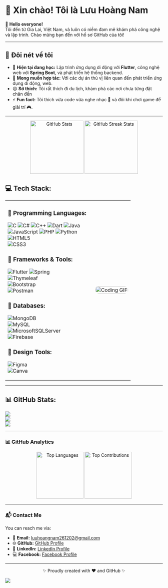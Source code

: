 
# 🌟 **Xin chào! Tôi là Lưu Hoàng Nam**  

👋 **Hello everyone!**  
Tôi đến từ Gia Lai, Việt Nam, và luôn có niềm đam mê khám phá công nghệ và lập trình. Chào mừng bạn đến với hồ sơ GitHub của tôi!  

---

## 👀 **Đôi nét về tôi**

- 🌱 **Hiện tại đang học:** Lập trình ứng dụng di động với **Flutter**, công nghệ web với **Spring Boot**, và phát triển hệ thống backend.  
- 💼 **Mong muốn hợp tác:** Với các dự án thú vị liên quan đến phát triển ứng dụng di động, web.  
- 😄 **Sở thích:**  Tôi rất thích đi du lịch, khám phá các nơi chưa từng đặt chân đến
- ⚡ **Fun fact:** Tôi thích vừa code vừa nghe nhạc 🎵 và đôi khi chơi game để giải trí 🎮.  
 

---
<p align="center">
    <img src="https://github-readme-stats.vercel.app/api?username=lhnam2002&show_icons=true&theme=radical&hide_border=true&count_private=true" alt="GitHub Stats" height="170" />
    <img src="https://github-readme-streak-stats.herokuapp.com?user=lhnam2002&theme=radical&hide_border=true" alt="GitHub Streak Stats" height="170" />
</p>

## 💻 Tech Stack:

<table>
<tr>
<td style="width: 70%;">

### 🔹 Programming Languages:
![C](https://img.shields.io/badge/c-%2300599C.svg?style=flat&logo=c&logoColor=white) 
![C#](https://img.shields.io/badge/c%23-%23239120.svg?style=flat&logo=csharp&logoColor=white) 
![C++](https://img.shields.io/badge/c++-%2300599C.svg?style=flat&logo=c%2B%2B&logoColor=white) 
![Dart](https://img.shields.io/badge/dart-%230175C2.svg?style=flat&logo=dart&logoColor=white) 
![Java](https://img.shields.io/badge/java-%23ED8B00.svg?style=flat&logo=openjdk&logoColor=white)  
![JavaScript](https://img.shields.io/badge/javascript-%23323330.svg?style=flat&logo=javascript&logoColor=%23F7DF1E) 
![PHP](https://img.shields.io/badge/php-%23777BB4.svg?style=flat&logo=php&logoColor=white) 
![Python](https://img.shields.io/badge/python-3670A0?style=flat&logo=python&logoColor=ffdd54)  
![HTML5](https://img.shields.io/badge/html5-%23E34F26.svg?style=flat&logo=html5&logoColor=white)  
![CSS3](https://img.shields.io/badge/css3-%231572B6.svg?style=flat&logo=css3&logoColor=white)  

### 🔹 Frameworks & Tools:
![Flutter](https://img.shields.io/badge/Flutter-%2302569B.svg?style=flat&logo=Flutter&logoColor=white) 
![Spring](https://img.shields.io/badge/spring-%236DB33F.svg?style=flat&logo=spring&logoColor=white)  
![Thymeleaf](https://img.shields.io/badge/thymeleaf-%23005C0F.svg?style=flat&logo=thymeleaf&logoColor=white)  
![Bootstrap](https://img.shields.io/badge/bootstrap-%238511FA.svg?style=flat&logo=bootstrap&logoColor=white)  
![Postman](https://img.shields.io/badge/postman-FF6C37.svg?style=flat&logo=postman&logoColor=white)  

### 🔹 Databases:
![MongoDB](https://img.shields.io/badge/MongoDB-%234ea94b.svg?style=flat&logo=mongodb&logoColor=white)  
![MySQL](https://img.shields.io/badge/mysql-4479A1.svg?style=flat&logo=mysql&logoColor=white)  
![MicrosoftSQLServer](https://img.shields.io/badge/Microsoft%20SQL%20Server-CC2927?style=flat&logo=microsoft%20sql%20server&logoColor=white)  
![Firebase](https://img.shields.io/badge/firebase-%23039BE5.svg?style=flat&logo=firebase&logoColor=white)  

### 🔹 Design Tools:
![Figma](https://img.shields.io/badge/figma-%23F24E1E.svg?style=flat&logo=figma&logoColor=white)  
![Canva](https://img.shields.io/badge/Canva-%2300C4CC.svg?style=flat&logo=canva&logoColor=white)  

</td>
<td style="width: 30%; text-align: center;">
<img src="https://media.giphy.com/media/L1R1tvI9svkIWwpVYr/giphy.gif" alt="Coding GIF" style="width: 100%; border-radius: 10px;">
</td>
</tr>
</table>

---

## 📊 GitHub Stats:
![](https://github-readme-stats.vercel.app/api?username=lhnam2002&theme=onedark&hide_border=false&include_all_commits=true&count_private=true)  
![](https://github-readme-streak-stats.herokuapp.com/?user=lhnam2002&theme=onedark&hide_border=false)  
![](https://github-readme-stats.vercel.app/api/top-langs/?username=lhnam2002&theme=onedark&hide_border=false&include_all_commits=true&count_private=true&layout=compact)

---

### 📊 **GitHub Analytics**
<p align="center">
    <img src="https://github-readme-stats.vercel.app/api/top-langs/?username=lhnam2002&theme=radical&hide_border=true&layout=compact" alt="Top Languages" height="150" />
    <img src="https://github-contributor-stats.vercel.app/api?username=lhnam2002&limit=5&theme=radical&combine_all_yearly_contributions=true" alt="Top Contributions" height="150" />
</p>

---

### 📬 **Contact Me**
You can reach me via:  
- 📧 **Email:** [luuhoangnam261202@gmail.com](mailto:luuhoangnam261202@gmail.com)  
- 🌐 **GitHub:** [GitHub Profile](https://github.com/lhnam2002)  
- 🔗 **LinkedIn:** [LinkedIn Profile](#)  
- 💻 **Facebook:** [Facebook Profile](#)

---

<p align="center">✨ Proudly created with ❤️ and GitHub ✨</p>

<a href="https://visitcount.itsvg.in">
  <img src="https://visitcount.itsvg.in/api?id=lhnam2002&label=Profile%20Views&pretty=false" />
</a>

